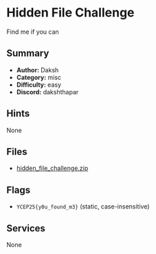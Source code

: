 
# Hidden File Challenge
Find me if you can


## Summary
- **Author:** Daksh
- **Category:** misc
- **Difficulty:** easy
- **Discord:** dakshthapar

## Hints
None

## Files
- [hidden_file_challenge.zip](<dist/hidden_file_challenge.zip>)

## Flags
- `YCEP25{y0u_found_m3}` (static, case-insensitive)

## Services
None
